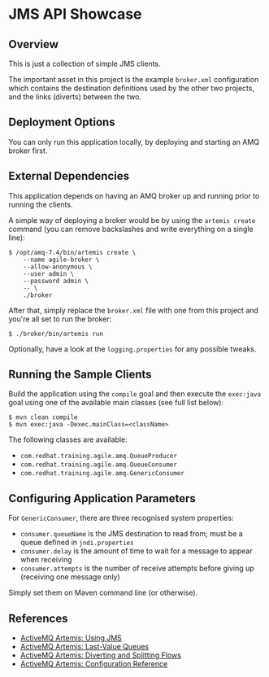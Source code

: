 JMS API Showcase
================

Overview
--------

This is just a collection of simple JMS clients.

The important asset in this project is the example ``broker.xml``
configuration which contains the destination definitions used by the
other two projects, and the links (diverts) between the two. 

Deployment Options
------------------

You can only run this application locally, by deploying and starting an
AMQ broker first.

External Dependencies
---------------------

This application depends on having an AMQ broker up and running prior to
running the clients.

A simple way of deploying a broker would be by using the ``artemis create``
command (you can remove backslashes and write everything on a single line):

    $ /opt/amq-7.4/bin/artemis create \
        --name agile-broker \
        --allow-anonymous \
        --user admin \
        --password admin \
        -- \
        ./broker

After that, simply replace the ``broker.xml`` file with one from this project
and you're all set to run the broker:

    $ ./broker/bin/artemis run

Optionally, have a look at the ``logging.properties`` for any possible tweaks.

Running the Sample Clients
--------------------------

Build the application using the ``compile`` goal and then execute the
``exec:java`` goal using one of the available main classes (see full list
below):

    $ mvn clean compile
    $ mvn exec:java -Dexec.mainClass=<className>

The following classes are available:

 - ``com.redhat.training.agile.amq.QueueProducer``
 - ``com.redhat.training.agile.amq.QueueConsumer``
 - ``com.redhat.training.agile.amq.GenericConsumer``

Configuring Application Parameters
----------------------------------

For ``GenericConsumer``, there are three recognised system properties:

 - ``consumer.queueName`` is the JMS destination to read from; must be a queue defined in ``jndi.properties``
 - ``consumer.delay`` is the amount of time to wait for a message to appear when receiving
 - ``consumer.attempts`` is the number of receive attempts before giving up (receiving one message only)

Simply set them on Maven command line (or otherwise).

References
----------

 - [ActiveMQ Artemis: Using JMS](https://activemq.apache.org/components/artemis/documentation/latest/using-jms.html)
 - [ActiveMQ Artemis: Last-Value Queues](https://activemq.apache.org/components/artemis/documentation/latest/last-value-queues.html)
 - [ActiveMQ Artemis: Diverting and Splitting Flows](https://activemq.apache.org/components/artemis/documentation/latest/diverts.html)
 - [ActiveMQ Artemis: Configuration Reference](https://activemq.apache.org/components/artemis/documentation/latest/configuration-index.html)
